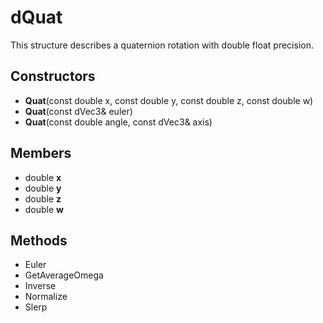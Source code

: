 # dQuat #
This structure describes a quaternion rotation with double float precision.

## Constructors ##
- **Quat**(const double x, const double y, const double z, const double w)
- **Quat**(const dVec3& euler)
- **Quat**(const double angle, const dVec3& axis)

## Members ##
- double **x**
- double **y**
- double **z**
- double **w**

## Methods ##
- Euler
- GetAverageOmega
- Inverse
- Normalize
- Slerp
